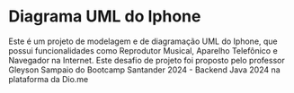 # Diagrama UML do Iphone

Este é um projeto de modelagem e de diagramação UML do Iphone, que possui funcionalidades como Reprodutor Musical, Aparelho Telefônico e Navegador na Internet. Este desafio de projeto foi proposto pelo professor Gleyson Sampaio do Bootcamp Santander 2024 - Backend Java 2024 na plataforma da Dio.me
